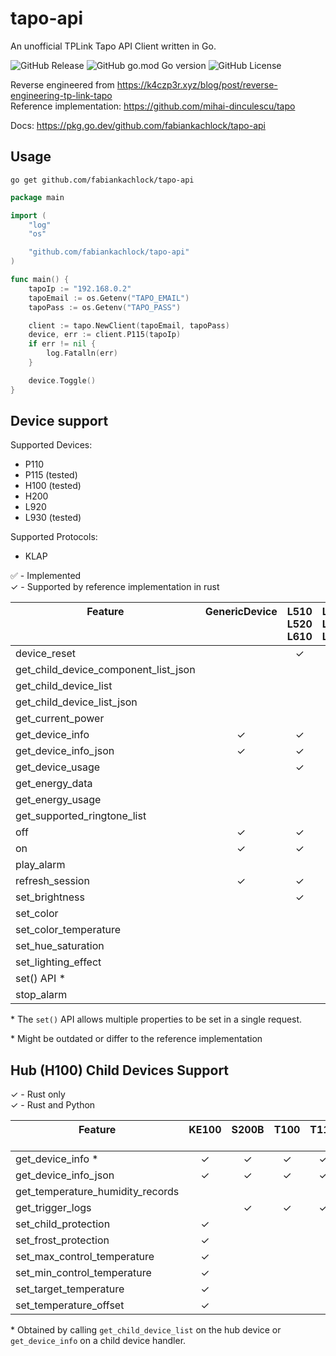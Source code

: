 # tapo-api

An unofficial TPLink Tapo API Client written in Go.

![GitHub Release](https://img.shields.io/github/v/release/fabiankachlock/tapo-api?style=for-the-badge)
![GitHub go.mod Go version](https://img.shields.io/github/go-mod/go-version/fabiankachlock/tapo-api?style=for-the-badge)
![GitHub License](https://img.shields.io/github/license/fabiankachlock/tapo-api?style=for-the-badge)

Reverse engineered from https://k4czp3r.xyz/blog/post/reverse-engineering-tp-link-tapo \
Reference implementation: https://github.com/mihai-dinculescu/tapo

Docs: https://pkg.go.dev/github.com/fabiankachlock/tapo-api

## Usage

```
go get github.com/fabiankachlock/tapo-api
```

```go
package main

import (
	"log"
	"os"

	"github.com/fabiankachlock/tapo-api"
)

func main() {
	tapoIp := "192.168.0.2"
	tapoEmail := os.Getenv("TAPO_EMAIL")
	tapoPass := os.Getenv("TAPO_PASS")

	client := tapo.NewClient(tapoEmail, tapoPass)
	device, err := client.P115(tapoIp)
	if err != nil {
		log.Fatalln(err)
	}

	device.Toggle()
}
```

## Device support

Supported Devices:
- P110
- P115 (tested)
- H100 (tested)
- H200
- L920
- L930 (tested)

Supported Protocols:
- KLAP 

&#x2705; - Implemented \
&check; - Supported by reference implementation in rust


| Feature<br/><br/><br/>               | GenericDevice<br/><br/><br/> | L510<br/>L520<br/>L610 | L530<br/>L535<br/>L630<br/> | L900<br/><br/><br/> | L920<br/>L930<br/><br/> | P100<br/>P105<br/><br/> | P110<br/>P115<br/><br/> | P300<br/>P304<br/><br/> | H100<br/>H200<br/><br/> |
| ------------------------------------ | :--------------------------: | :--------------------: | :-------------------------: | :-----------------: | :---------------------: | :---------------------: | :---------------------: | :---------------------: | :---------------------: |
| device_reset                         |                              |        &check;         |           &check;           |       &check;       |         &check;         |         &check;         |         &check;         |                         |                         |
| get_child_device_component_list_json |                              |                        |                             |                     |                         |                         |                         |         &check;         |       &#x2705;\*        |
| get_child_device_list                |                              |                        |                             |                     |                         |                         |                         |         &check;         |        &#x2705;         |
| get_child_device_list_json           |                              |                        |                             |                     |                         |                         |                         |         &check;         |         &check;         |
| get_current_power                    |                              |                        |                             |                     |                         |                         |       &#x2705;\*        |                         |                         |
| get_device_info                      |           &check;            |        &check;         |           &check;           |       &check;       |        &#x2705;         |         &check;         |        &#x2705;         |         &check;         |        &#x2705;         |
| get_device_info_json                 |           &check;            |        &check;         |           &check;           |       &check;       |         &check;         |         &check;         |         &check;         |         &check;         |         &check;         |
| get_device_usage                     |                              |        &check;         |           &check;           |       &check;       |        &#x2705;         |         &check;         |       &#x2705;\*        |                         |                         |
| get_energy_data                      |                              |                        |                             |                     |                         |                         |         &check;         |                         |                         |
| get_energy_usage                     |                              |                        |                             |                     |                         |                         |       &#x2705;\*        |                         |                         |
| get_supported_ringtone_list          |                              |                        |                             |                     |                         |                         |                         |                         |       &#x2705;\*        |
| off                                  |           &check;            |        &check;         |           &check;           |       &check;       |        &#x2705;         |         &check;         |        &#x2705;         |                         |                         |
| on                                   |           &check;            |        &check;         |           &check;           |       &check;       |        &#x2705;         |         &check;         |        &#x2705;         |                         |                         |
| play_alarm                           |                              |                        |                             |                     |                         |                         |                         |                         |       &#x2705;\*        |
| refresh_session                      |           &check;            |        &check;         |           &check;           |       &check;       |        &#x2705;         |         &check;         |        &#x2705;         |         &check;         |        &#x2705;         |
| set_brightness                       |                              |        &check;         |           &check;           |       &check;       |        &#x2705;         |                         |                         |                         |                         |
| set_color                            |                              |                        |           &check;           |       &check;       |         &check;         |                         |                         |                         |                         |
| set_color_temperature                |                              |                        |           &check;           |       &check;       |        &#x2705;         |                         |                         |                         |                         |
| set_hue_saturation                   |                              |                        |           &check;           |       &check;       |        &#x2705;         |                         |                         |                         |                         |
| set_lighting_effect                  |                              |                        |                             |                     |         &check;         |                         |                         |                         |                         |
| set() API \*                         |                              |                        |           &check;           |       &check;       |        &#x2705;         |                         |                         |                         |                         |
| stop_alarm                           |                              |                        |                             |                     |                         |                         |                         |                         |       &#x2705;\*        |


\* The `set()` API allows multiple properties to be set in a single request.

\* Might be outdated or differ to the reference implementation

## Hub (H100) Child Devices Support

&check; - Rust only\
&check; - Rust and Python

| Feature<br/><br/>                | KE100<br/><br/> | S200B<br/><br/> | T100<br/><br/> | T110<br/><br/> | T300<br/><br/> | T310<br/>T315 |
| -------------------------------- | :-------------: | :-------------: | :------------: | :------------: | :------------: | :-----------: |
| get_device_info \*               |     &check;     |     &check;     |    &check;     |    &check;     |    &#x2705;    |   &#x2705;    |
| get_device_info_json             |     &check;     |     &check;     |    &check;     |    &check;     |    &check;     |    &check;    |
| get_temperature_humidity_records |                 |                 |                |                |                |    &check;    |
| get_trigger_logs                 |                 |     &check;     |    &check;     |    &check;     |    &check;     |               |
| set_child_protection             |     &check;     |                 |                |                |                |               |
| set_frost_protection             |     &check;     |                 |                |                |                |               |
| set_max_control_temperature      |     &check;     |                 |                |                |                |               |
| set_min_control_temperature      |     &check;     |                 |                |                |                |               |
| set_target_temperature           |     &check;     |                 |                |                |                |               |
| set_temperature_offset           |     &check;     |                 |                |                |                |               |

\* Obtained by calling `get_child_device_list` on the hub device or `get_device_info` on a child device handler.
